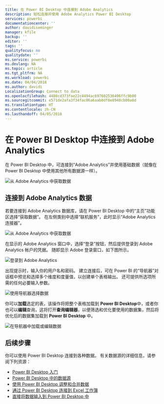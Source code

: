 ```yaml
---
title: 在 Power BI Desktop 中连接到 Adobe Analytics
description: 轻松连接并使用 Adobe Analytics Power BI Desktop
services: powerbi
documentationcenter: ''
author: davidiseminger
manager: kfile
backup: ''
editor: ''
tags: ''
qualityfocus: no
qualitydate: ''
ms.service: powerbi
ms.devlang: NA
ms.topic: article
ms.tgt_pltfrm: NA
ms.workload: powerbi
ms.date: 04/04/2018
ms.author: davidi
LocalizationGroup: Connect to data
ms.openlocfilehash: 4488cd373fae22c4494ac697602536496ffc9b00
ms.sourcegitcommit: e571de2afa3f34fac06a6aab0df0e8940cb00a0d
ms.translationtype: HT
ms.contentlocale: zh-CN
ms.lasthandoff: 04/05/2018
---
```

# <a name="connect-to-adobe-analytics-in-power-bi-desktop"></a>在 Power BI Desktop 中连接到 Adobe Analytics 
在 Power BI Desktop 中，可连接到“Adobe Analytics”并使用基础数据（就像在 Power BI Desktop 中使用其他所有数据源一样）。 

![从 Adobe Analytics 中获取数据](media/desktop-connect-adobe-analytics/connect-adobe-analytics_01.png)

## <a name="connect-to-adobe-analytics-data"></a>连接到 Adobe Analytics 数据
若要连接到 Adobe Analytics 数据库，请在 Power BI Desktop 中的“主页”功能区选择“获取数据”。 在左侧类别中选择“联机服务”，此时显示“Adobe Analytics 连接器”。

![从 Adobe Analytics 中获取数据](media/desktop-connect-adobe-analytics/connect-adobe-analytics_01.png)

在显示的 Adobe Analytics 窗口中，选择“登录”按钮，然后提供登录到 Adobe Analytics 帐户的凭据。 随即显示 Adobe 登录窗口，如下图所示。

![登录到 Adobe Analytics](media/desktop-connect-adobe-analytics/connect-adobe-analytics_03.png)

出现提示时，输入你的用户名和密码。 建立连接后，可在 Power BI 的“导航器”对话框中预览和选择多个维度和度量值，以创建单个表格输出。 还可提供所选项所需的任何必要输入参数。 

![使用导航器选择数据](media/desktop-connect-adobe-analytics/connect-adobe-analytics_04.png)

你可以**加载**选定的表，该操作将把整个表格加载到 **Power BI Desktop**中，或者你也可以**编辑**查询，这将打开**查询编辑器**，以便筛选和优化要使用的数据集，然后将优化后的数据集加载到 **Power BI Desktop** 中。

![在导航器中加载或编辑数据](media/desktop-connect-adobe-analytics/connect-adobe-analytics_05.png)


## <a name="next-steps"></a>后续步骤
你可以使用 Power BI Desktop 连接到各种数据。 有关数据源的详细信息，请参阅下列资源：

* [Power BI Desktop 入门](desktop-getting-started.md)
* [Power BI Desktop 中的数据源](desktop-data-sources.md)
* [使用 Power BI Desktop 调整和合并数据](desktop-shape-and-combine-data.md)
* [通过 Power BI Desktop 连接到 Excel 工作簿](desktop-connect-excel.md)   
* [直接将数据输入到 Power BI Desktop 中](desktop-enter-data-directly-into-desktop.md)   

